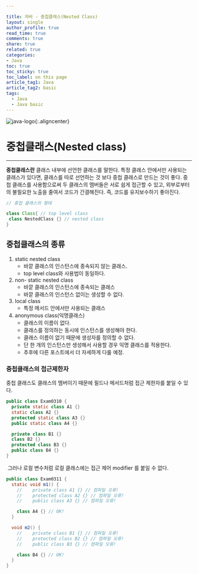 ```yaml
---

title: 자바 - 중첩클래스(Nested Class)
layout: single
author_profile: true
read_time: true
comments: true
share: true
related: true
categories:
- Java
toc: true
toc_sticky: true
toc_label: on this page
article_tag1: Java
article_tag2: basic
tags:
  - Java
  - Java basic
---
```


![java-logo](https://user-images.githubusercontent.com/68311188/92201199-e4e6a200-eeb6-11ea-9f5b-76b79db3564f.png){:.aligncenter}

# 중첩클래스(Nested class)

---

**중첩클래스란** 클래스 내부에 선언한 클래스를 말한다. 
특정 클래스 안에서만 사용되는 클래스가 있다면, 클래스를 따로 선언하는 것 보다 중첩 클래스로 만드는 것이 좋다. 
중첩 클래스를 사용함으로써 두 클래스의 멤버들은 서로 쉽게 접근할 수 있고, 외부로부터의 불필요한 노출을 줄여서 코드가 간결해진다. 즉, 코드를 유지보수하기 좋아진다.

```java
// 중첩 클래스의 형태

class Class{ // top level class 
 class NestedClass {} // nested class
}
```



## 중첩클래스의 종류

1. static nested class
   - 바깥 클래스의 인스턴스에 종속되지 않는 클래스.
   - top level class와 사용법이 동일하다.
2. non- static nested class
   - 바깥 클래스의 인스턴스에 종속되는 클래스
   - 바깥 클래스의 인스턴스 없이는 생성할 수 없다.
3. local class
   - 특정 메서드 안에서만 사용되는 클래스
4. anonymous class(익명클래스)
   - 클래스의 이름이 없다.
   - 클래스를 정의하는 동시에 인스턴스를 생성해야 한다.
   - 클래스 이름이 없기 때문에 생성자를 정의할 수 없다.
   - 단 한 개의 인스턴스만 생성해서 사용할 경우 익명 클래스를 적용한다.
   - 추후에 다른 포스트에서 더 자세하게 다룰 예정.





### 중첩클래스의 접근제한자

  중첩 클래스도 클래스의 멤버이기 때문에 필드나 메서드처럼 접근 제한자를 붙일 수 있다.

```java
public class Exam0310 {
  private static class A1 {} 
  static class A2 {}
  protected static class A3 {}
  public static class A4 {}

  private class B1 {} 
  class B2 {}
  protected class B3 {}
  public class B4 {}
}
```

​    그러나 로컬 변수처럼 로컬 클래스에는 접근 제어 modifier 를 붙일 수 없다.

```java
public class Exam0311 {
  static void m1() {
    //    private class A1 {} // 컴파일 오류!
    //    protected class A2 {} // 컴파일 오류!
    //    public class A3 {} // 컴파일 오류!

    class A4 {} // OK!
  }

  void m2() {
    //    private class B1 {} // 컴파일 오류!
    //    protected class B2 {} // 컴파일 오류!
    //    public class B3 {} // 컴파일 오류!

    class B4 {} // OK!
  }
}
```





